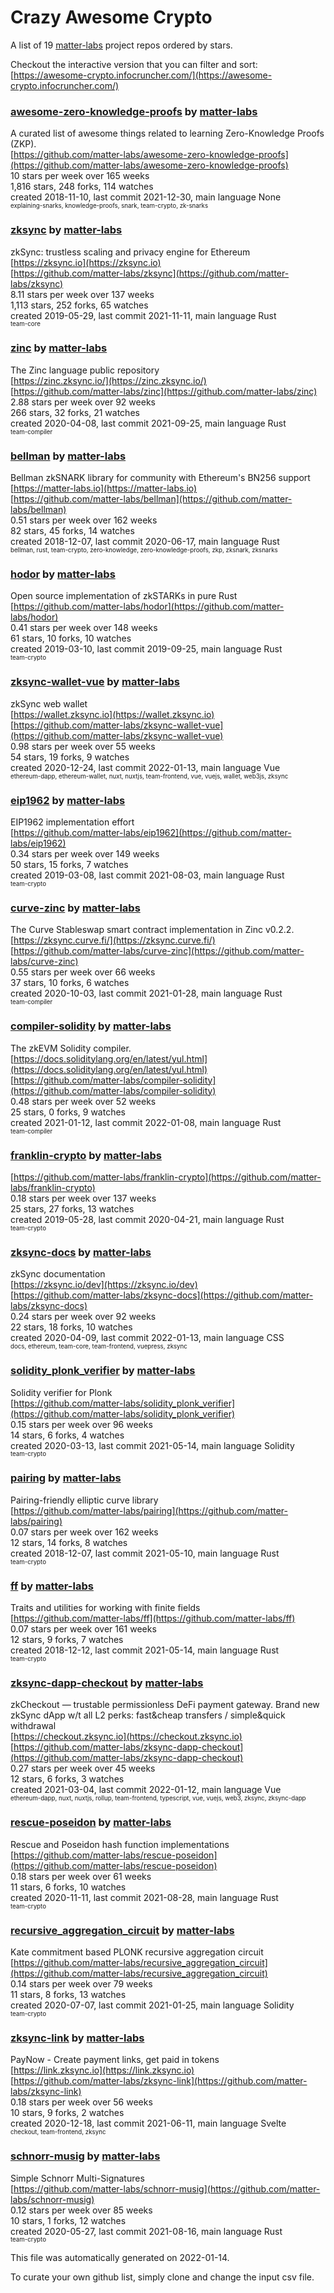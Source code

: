 # Crazy Awesome Crypto
A list of 19 [matter-labs](https://github.com/matter-labs) project repos ordered by stars.  

Checkout the interactive version that you can filter and sort: 
[https://awesome-crypto.infocruncher.com/](https://awesome-crypto.infocruncher.com/)  


### [awesome-zero-knowledge-proofs](https://github.com/matter-labs/awesome-zero-knowledge-proofs) by [matter-labs](https://github.com/matter-labs)  
A curated list of awesome things related to learning Zero-Knowledge Proofs (ZKP).  
[https://github.com/matter-labs/awesome-zero-knowledge-proofs](https://github.com/matter-labs/awesome-zero-knowledge-proofs)  
10 stars per week over 165 weeks  
1,816 stars, 248 forks, 114 watches  
created 2018-11-10, last commit 2021-12-30, main language None  
<sub><sup>explaining-snarks, knowledge-proofs, snark, team-crypto, zk-snarks</sup></sub>


### [zksync](https://github.com/matter-labs/zksync) by [matter-labs](https://github.com/matter-labs)  
zkSync: trustless scaling and privacy engine for Ethereum  
[https://zksync.io](https://zksync.io)  
[https://github.com/matter-labs/zksync](https://github.com/matter-labs/zksync)  
8.11 stars per week over 137 weeks  
1,113 stars, 252 forks, 65 watches  
created 2019-05-29, last commit 2021-11-11, main language Rust  
<sub><sup>team-core</sup></sub>


### [zinc](https://github.com/matter-labs/zinc) by [matter-labs](https://github.com/matter-labs)  
The Zinc language public repository  
[https://zinc.zksync.io/](https://zinc.zksync.io/)  
[https://github.com/matter-labs/zinc](https://github.com/matter-labs/zinc)  
2.88 stars per week over 92 weeks  
266 stars, 32 forks, 21 watches  
created 2020-04-08, last commit 2021-09-25, main language Rust  
<sub><sup>team-compiler</sup></sub>


### [bellman](https://github.com/matter-labs/bellman) by [matter-labs](https://github.com/matter-labs)  
Bellman zkSNARK library for community with Ethereum's BN256 support  
[https://matter-labs.io](https://matter-labs.io)  
[https://github.com/matter-labs/bellman](https://github.com/matter-labs/bellman)  
0.51 stars per week over 162 weeks  
82 stars, 45 forks, 14 watches  
created 2018-12-07, last commit 2020-06-17, main language Rust  
<sub><sup>bellman, rust, team-crypto, zero-knowledge, zero-knowledge-proofs, zkp, zksnark, zksnarks</sup></sub>


### [hodor](https://github.com/matter-labs/hodor) by [matter-labs](https://github.com/matter-labs)  
Open source implementation of zkSTARKs in pure Rust  
[https://github.com/matter-labs/hodor](https://github.com/matter-labs/hodor)  
0.41 stars per week over 148 weeks  
61 stars, 10 forks, 10 watches  
created 2019-03-10, last commit 2019-09-25, main language Rust  
<sub><sup>team-crypto</sup></sub>


### [zksync-wallet-vue](https://github.com/matter-labs/zksync-wallet-vue) by [matter-labs](https://github.com/matter-labs)  
zkSync web wallet  
[https://wallet.zksync.io](https://wallet.zksync.io)  
[https://github.com/matter-labs/zksync-wallet-vue](https://github.com/matter-labs/zksync-wallet-vue)  
0.98 stars per week over 55 weeks  
54 stars, 19 forks, 9 watches  
created 2020-12-24, last commit 2022-01-13, main language Vue  
<sub><sup>ethereum-dapp, ethereum-wallet, nuxt, nuxtjs, team-frontend, vue, vuejs, wallet, web3js, zksync</sup></sub>


### [eip1962](https://github.com/matter-labs/eip1962) by [matter-labs](https://github.com/matter-labs)  
EIP1962 implementation effort  
[https://github.com/matter-labs/eip1962](https://github.com/matter-labs/eip1962)  
0.34 stars per week over 149 weeks  
50 stars, 15 forks, 7 watches  
created 2019-03-08, last commit 2021-08-03, main language Rust  
<sub><sup>team-crypto</sup></sub>


### [curve-zinc](https://github.com/matter-labs/curve-zinc) by [matter-labs](https://github.com/matter-labs)  
The Curve Stableswap smart contract implementation in Zinc v0.2.2.  
[https://zksync.curve.fi/](https://zksync.curve.fi/)  
[https://github.com/matter-labs/curve-zinc](https://github.com/matter-labs/curve-zinc)  
0.55 stars per week over 66 weeks  
37 stars, 10 forks, 6 watches  
created 2020-10-03, last commit 2021-01-28, main language Rust  
<sub><sup>team-compiler</sup></sub>


### [compiler-solidity](https://github.com/matter-labs/compiler-solidity) by [matter-labs](https://github.com/matter-labs)  
The zkEVM Solidity compiler.  
[https://docs.soliditylang.org/en/latest/yul.html](https://docs.soliditylang.org/en/latest/yul.html)  
[https://github.com/matter-labs/compiler-solidity](https://github.com/matter-labs/compiler-solidity)  
0.48 stars per week over 52 weeks  
25 stars, 0 forks, 9 watches  
created 2021-01-12, last commit 2022-01-08, main language Rust  
<sub><sup>team-compiler</sup></sub>


### [franklin-crypto](https://github.com/matter-labs/franklin-crypto) by [matter-labs](https://github.com/matter-labs)  
  
[https://github.com/matter-labs/franklin-crypto](https://github.com/matter-labs/franklin-crypto)  
0.18 stars per week over 137 weeks  
25 stars, 27 forks, 13 watches  
created 2019-05-28, last commit 2020-04-21, main language Rust  
<sub><sup>team-crypto</sup></sub>


### [zksync-docs](https://github.com/matter-labs/zksync-docs) by [matter-labs](https://github.com/matter-labs)  
zkSync documentation  
[https://zksync.io/dev](https://zksync.io/dev)  
[https://github.com/matter-labs/zksync-docs](https://github.com/matter-labs/zksync-docs)  
0.24 stars per week over 92 weeks  
22 stars, 18 forks, 10 watches  
created 2020-04-09, last commit 2022-01-13, main language CSS  
<sub><sup>docs, ethereum, team-core, team-frontend, vuepress, zksync</sup></sub>


### [solidity_plonk_verifier](https://github.com/matter-labs/solidity_plonk_verifier) by [matter-labs](https://github.com/matter-labs)  
Solidity verifier for Plonk  
[https://github.com/matter-labs/solidity_plonk_verifier](https://github.com/matter-labs/solidity_plonk_verifier)  
0.15 stars per week over 96 weeks  
14 stars, 6 forks, 4 watches  
created 2020-03-13, last commit 2021-05-14, main language Solidity  
<sub><sup>team-crypto</sup></sub>


### [pairing](https://github.com/matter-labs/pairing) by [matter-labs](https://github.com/matter-labs)  
Pairing-friendly elliptic curve library  
[https://github.com/matter-labs/pairing](https://github.com/matter-labs/pairing)  
0.07 stars per week over 162 weeks  
12 stars, 14 forks, 8 watches  
created 2018-12-07, last commit 2021-05-10, main language Rust  
<sub><sup>team-crypto</sup></sub>


### [ff](https://github.com/matter-labs/ff) by [matter-labs](https://github.com/matter-labs)  
Traits and utilities for working with finite fields  
[https://github.com/matter-labs/ff](https://github.com/matter-labs/ff)  
0.07 stars per week over 161 weeks  
12 stars, 9 forks, 7 watches  
created 2018-12-12, last commit 2021-05-14, main language Rust  
<sub><sup>team-crypto</sup></sub>


### [zksync-dapp-checkout](https://github.com/matter-labs/zksync-dapp-checkout) by [matter-labs](https://github.com/matter-labs)  
zkCheckout — trustable permissionless DeFi payment gateway. Brand new zkSync dApp w/t all L2 perks:  fast&cheap transfers / simple&quick withdrawal  
[https://checkout.zksync.io](https://checkout.zksync.io)  
[https://github.com/matter-labs/zksync-dapp-checkout](https://github.com/matter-labs/zksync-dapp-checkout)  
0.27 stars per week over 45 weeks  
12 stars, 6 forks, 3 watches  
created 2021-03-04, last commit 2022-01-12, main language Vue  
<sub><sup>ethereum-dapp, nuxt, nuxtjs, rollup, team-frontend, typescript, vue, vuejs, web3, zksync, zksync-dapp</sup></sub>


### [rescue-poseidon](https://github.com/matter-labs/rescue-poseidon) by [matter-labs](https://github.com/matter-labs)  
Rescue and Poseidon hash function implementations  
[https://github.com/matter-labs/rescue-poseidon](https://github.com/matter-labs/rescue-poseidon)  
0.18 stars per week over 61 weeks  
11 stars, 6 forks, 10 watches  
created 2020-11-11, last commit 2021-08-28, main language Rust  
<sub><sup>team-crypto</sup></sub>


### [recursive_aggregation_circuit](https://github.com/matter-labs/recursive_aggregation_circuit) by [matter-labs](https://github.com/matter-labs)  
Kate commitment based PLONK recursive aggregation circuit  
[https://github.com/matter-labs/recursive_aggregation_circuit](https://github.com/matter-labs/recursive_aggregation_circuit)  
0.14 stars per week over 79 weeks  
11 stars, 8 forks, 13 watches  
created 2020-07-07, last commit 2021-01-25, main language Solidity  
<sub><sup>team-crypto</sup></sub>


### [zksync-link](https://github.com/matter-labs/zksync-link) by [matter-labs](https://github.com/matter-labs)  
PayNow - Create payment links, get paid in tokens  
[https://link.zksync.io](https://link.zksync.io)  
[https://github.com/matter-labs/zksync-link](https://github.com/matter-labs/zksync-link)  
0.18 stars per week over 56 weeks  
10 stars, 9 forks, 2 watches  
created 2020-12-18, last commit 2021-06-11, main language Svelte  
<sub><sup>checkout, team-frontend, zksync</sup></sub>


### [schnorr-musig](https://github.com/matter-labs/schnorr-musig) by [matter-labs](https://github.com/matter-labs)  
Simple Schnorr Multi-Signatures  
[https://github.com/matter-labs/schnorr-musig](https://github.com/matter-labs/schnorr-musig)  
0.12 stars per week over 85 weeks  
10 stars, 1 forks, 12 watches  
created 2020-05-27, last commit 2021-08-16, main language Rust  
<sub><sup>team-crypto</sup></sub>


This file was automatically generated on 2022-01-14.  

To curate your own github list, simply clone and change the input csv file.  